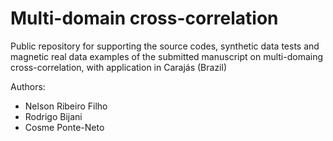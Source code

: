 # Multi-domain cross-correlation
Public repository for supporting the source codes, synthetic data tests and magnetic real data examples of the submitted manuscript on multi-domaing cross-correlation, with application in Carajás (Brazil)

Authors:
* Nelson Ribeiro Filho
* Rodrigo Bijani
* Cosme Ponte-Neto

